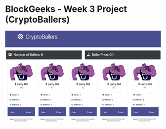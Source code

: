 # BlockGeeks - Week 3 Project (CryptoBallers)
![alt text](https://github.com/lmiller68/BlockGeeks/blob/master/Week3/CryptoBallersDAPP/Screenshot.png)

